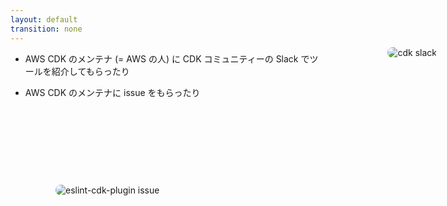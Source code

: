 ```yaml
---
layout: default
transition: none
---
```


<style scoped>
.image-left {
  position: absolute;
  top: 130px;
  right: 50px;
  border-radius: 10px;
}

.image-right {
  position: absolute;
  top: 350px;
  left: 300px;
  border-radius: 10px;
}
</style>

<section-title title="AWS CDK 用の ESLint プラグインの開発をして・・・" />

<img src="/slack-cdk.png" class="w-60 h-50 mx-7 image-left" alt="cdk slack" />
<img src="/eslint-cdk-plugin-issue.png" class="w-90 h-45 mx-10 image-right" alt="eslint-cdk-plugin issue" />

<div class="_bullet">

- AWS CDK のメンテナ (= AWS の人) に CDK コミュニティーの Slack でツールを紹介してもらったり

</div>

<div class="_bullet mt-50">

- AWS CDK のメンテナに issue をもらったり

</div>

<!--
私自身も、同僚からお薦めされて、AWS CDK用のESLintプラグインを開発し始めたのですが、
CDK のメンテナーの方から CDK コミュニティーの Slack チャンネルでそのプラグインを紹介してもらったり、  
実際にissueをいただいたりして、ESLint プラグインの開発がCDKコミュニティーへの貢献に繋がったり、少しだけ日本のCDKコミュニティーでの知名度が上がった経験があります。
-->
